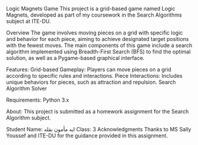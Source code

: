 Logic Magnets Game
This project is a grid-based game named Logic Magnets, developed as part of my coursework in the Search Algorithms subject at ITE-DU.

Overview
The game involves moving pieces on a grid with specific logic and behavior for each piece, aiming to achieve designated target positions with the fewest moves. The main components of this game include a search algorithm implemented using Breadth-First Search (BFS) to find the optimal solution, as well as a Pygame-based graphical interface.

Features:
Grid-based Gameplay: Players can move pieces on a grid according to specific rules and interactions.
Piece Interactions: Includes unique behaviors for pieces, such as attraction and repulsion.
Search Algorithm Solver

Requirements:
Python 3.x

About:
This project is submitted as a homework assignment for the Search Algorithm subject.

Student Name: ايه مأمون بقله
Class: 3
Acknowledgments
Thanks to MS Sally Youssef and ITE-DU for the guidance provided in this assignment.
